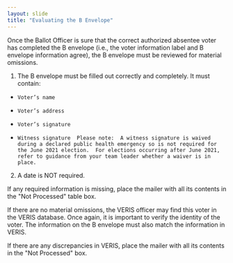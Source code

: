 ```yaml
---
layout: slide
title: "Evaluating the B Envelope"
---
```


Once the Ballot Officer is sure that the correct authorized absentee voter has completed the B envelope (i.e., the voter information label and B envelope information agree),  the B envelope must be reviewed for material omissions.

1.    The B envelope must be filled out correctly and completely.  It must contain:
*     Voter’s name
*     Voter’s address
*     Voter’s signature
*     Witness signature  Please note:  A witness signature is waived during a declared public health emergency so is not required for the June 2021 election.  For elections occurring after June 2021, refer to guidance from your team leader whether a waiver is in place.

2.   A date is NOT required.

If any required information is missing, place the mailer with all its contents in the "Not Processed" table box.

If there are no material omissions, the VERIS officer may find this voter in the VERIS database.  Once again, it is important to verify the identity of the voter.  The information on the B envelope must also match the information in VERIS.

If there are any discrepancies in VERIS, place the mailer with all its contents in the "Not Processed" box.
